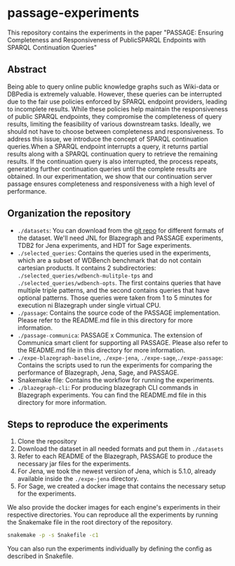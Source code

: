 # passage-experiments
This repository contains the experiments in the paper "PASSAGE: Ensuring Completeness and Responsiveness of PublicSPARQL Endpoints with SPARQL Continuation Queries"

## Abstract
Being able to query online public knowledge graphs such as Wiki-data or DBPedia is extremely valuable. 
However, these queries can be interrupted due to the fair use policies enforced by SPARQL endpoint providers, 
leading to incomplete results. While these policies help maintain the responsiveness of public SPARQL endpoints,
they compromise the completeness of query results, limiting the feasibility of various downstream tasks.
Ideally, we should not have to choose between completeness and responsiveness. To address this issue, 
we introduce the concept of SPARQL continuation queries.When a SPARQL endpoint interrupts a query, 
it returns partial results along with a SPARQL continuation query to retrieve the remaining results. 
If the continuation query is also interrupted, the process repeats, generating further continuation 
queries until the complete results are obtained. In our experimentation, we show that our continuation
server passage ensures completeness and responsiveness with a high level of performance.

## Organization the repository
- `./datasets`: You can download from the [git repo](https://github.com/MillenniumDB/WDBench) for different formats of the dataset.
We'll need JNL for Blazegraph and PASSAGE experiments, TDB2 for Jena experiments, and HDT for Sage experiments.
- `./selected_queries`: Contains the queries used in the experiments, which are a subset of WDBench benchmark that do not contain cartesian products. 
It contains 2 subdirectories: `./selected_queries/wdbench-mulitple-tps` and `./selected_queries/wdbench-opts`. 
The first contains queries that have multiple triple patterns, and the second contains queries that have optional patterns.
Those queries were taken from 1 to 5 minutes for execution ni Blazegraph under single virtual CPU.
- `./passage`: Contains the source code of the PASSAGE implementation. Please refer to the README.md file in this directory for more information.
- `./passage-communica`: PASSAGE x Communica. The extension of Communica smart client for supporting all PASSAGE.
Please also refer to the README.md file in this directory for more information.
- `./expe-blazegraph-baseline`, `./expe-jena`, `./expe-sage`,`./expe-passage`: Contains the scripts used to run the experiments for 
comparing the performance of Blazegraph, Jena, Sage, and PASSAGE. 
- Snakemake file: Contains the workflow for running the experiments.
- `./blazegraph-cli`: For producing blazegraph CLI commands in Blazegraph experiments. You can find the README.md file in this directory for more information.

## Steps to reproduce the experiments

1. Clone the repository
2. Download the dataset in all needed formats and put them in `./datasets`
3. Refer to each README of the Blazegraph, PASSAGE to produce the necessary jar files for the experiments.
4. For Jena, we took the newest version of Jena, which is 5.1.0, already available inside the `./expe-jena` directory.
5. For Sage, we created a docker image that contains the necessary setup for the experiments.

We also provide the docker images for each engine's experiments in their respective directories. 
You can reproduce all the experiments by running the Snakemake file in the root directory of the repository.

```bash 
snakemake -p -s Snakefile -c1
```

You can also run the experiments individually by defining the config as described in Snakefile.





